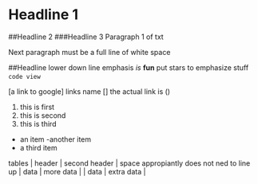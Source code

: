 # Headline 1
##Headline 2
###Headline 3
Paragraph 1 of txt

Next paragraph must be a full line of white space

##Headline lower down line
emphasis *is* **fun** put stars to emphasize stuff  `code view` ` ` 

[a link to google] links name [] the actual link is ()

1. this is first
2. this is second
3. this is third

- an item
-another item
- a third item

tables | header | second header | space appropiantly does not ned to line up
       | data   | more data     |
	   | data | extra data |

